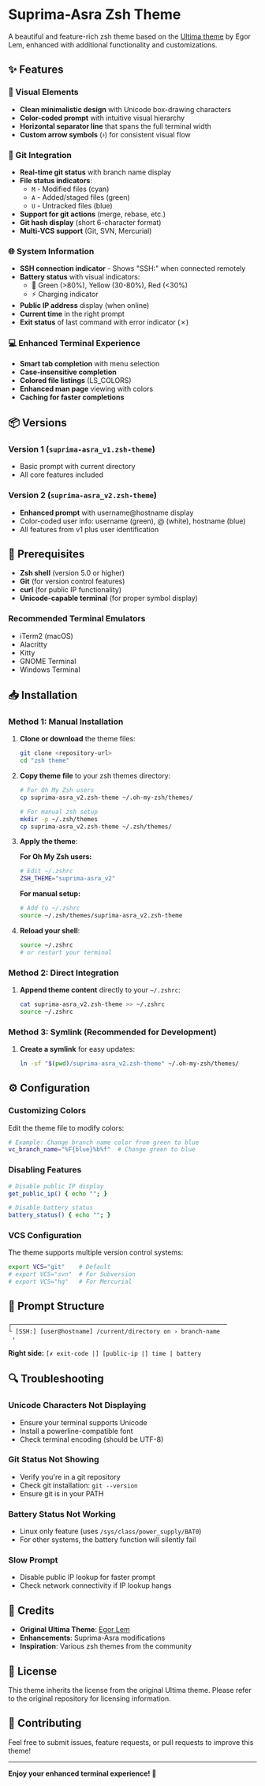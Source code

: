 # Suprima-Asra Zsh Theme

A beautiful and feature-rich zsh theme based on the [Ultima theme](https://github.com/egorlem/ultima.zsh-theme) by Egor Lem, enhanced with additional functionality and customizations.

## ✨ Features

### 🎨 Visual Elements

- **Clean minimalistic design** with Unicode box-drawing characters
- **Color-coded prompt** with intuitive visual hierarchy
- **Horizontal separator line** that spans the full terminal width
- **Custom arrow symbols** (›) for consistent visual flow

### 🔧 Git Integration

- **Real-time git status** with branch name display
- **File status indicators**:
  - `M` - Modified files (cyan)
  - `A` - Added/staged files (green)
  - `U` - Untracked files (blue)
- **Support for git actions** (merge, rebase, etc.)
- **Git hash display** (short 6-character format)
- **Multi-VCS support** (Git, SVN, Mercurial)

### 🌐 System Information

- **SSH connection indicator** - Shows "SSH:" when connected remotely
- **Battery status** with visual indicators:
  - 🔋 Green (>80%), Yellow (30-80%), Red (<30%)
  - ⚡ Charging indicator
- **Public IP address** display (when online)
- **Current time** in the right prompt
- **Exit status** of last command with error indicator (✗)

### 💻 Enhanced Terminal Experience

- **Smart tab completion** with menu selection
- **Case-insensitive completion**
- **Colored file listings** (LS_COLORS)
- **Enhanced man page** viewing with colors
- **Caching for faster completions**

## 📦 Versions

### Version 1 (`suprima-asra_v1.zsh-theme`)

- Basic prompt with current directory
- All core features included

### Version 2 (`suprima-asra_v2.zsh-theme`)

- **Enhanced prompt** with username@hostname display
- Color-coded user info: username (green), @ (white), hostname (blue)
- All features from v1 plus user identification

## 🔧 Prerequisites

- **Zsh shell** (version 5.0 or higher)
- **Git** (for version control features)
- **curl** (for public IP functionality)
- **Unicode-capable terminal** (for proper symbol display)

### Recommended Terminal Emulators

- iTerm2 (macOS)
- Alacritty
- Kitty
- GNOME Terminal
- Windows Terminal

## 📥 Installation

### Method 1: Manual Installation

1. **Clone or download** the theme files:

   ```bash
   git clone <repository-url>
   cd "zsh theme"
   ```

2. **Copy theme file** to your zsh themes directory:

   ```bash
   # For Oh My Zsh users
   cp suprima-asra_v2.zsh-theme ~/.oh-my-zsh/themes/

   # For manual zsh setup
   mkdir -p ~/.zsh/themes
   cp suprima-asra_v2.zsh-theme ~/.zsh/themes/
   ```

3. **Apply the theme**:

   **For Oh My Zsh users:**

   ```bash
   # Edit ~/.zshrc
   ZSH_THEME="suprima-asra_v2"
   ```

   **For manual setup:**

   ```bash
   # Add to ~/.zshrc
   source ~/.zsh/themes/suprima-asra_v2.zsh-theme
   ```

4. **Reload your shell**:

   ```bash
   source ~/.zshrc
   # or restart your terminal
   ```

### Method 2: Direct Integration

1. **Append theme content** directly to your `~/.zshrc`:

   ```bash
   cat suprima-asra_v2.zsh-theme >> ~/.zshrc
   source ~/.zshrc
   ```

### Method 3: Symlink (Recommended for Development)

1. **Create a symlink** for easy updates:

   ```bash
   ln -sf "$(pwd)/suprima-asra_v2.zsh-theme" ~/.oh-my-zsh/themes/
   ```

## ⚙️ Configuration

### Customizing Colors

Edit the theme file to modify colors:

```bash
# Example: Change branch name color from green to blue
vc_branch_name="%F{blue}%b%f"  # Change green to blue
```

### Disabling Features

```bash
# Disable public IP display
get_public_ip() { echo ""; }

# Disable battery status
battery_status() { echo ""; }
```

### VCS Configuration

The theme supports multiple version control systems:

```bash
export VCS="git"    # Default
# export VCS="svn"  # For Subversion
# export VCS="hg"   # For Mercurial
```

## 🎯 Prompt Structure

```
┌─────────────────────────────────────────────────────────────
└ [SSH:] [user@hostname] /current/directory on › branch-name
 › 
```

**Right side:** `[✗ exit-code |] [public-ip |] time | battery`

## 🔍 Troubleshooting

### Unicode Characters Not Displaying

- Ensure your terminal supports Unicode
- Install a powerline-compatible font
- Check terminal encoding (should be UTF-8)

### Git Status Not Showing

- Verify you're in a git repository
- Check git installation: `git --version`
- Ensure git is in your PATH

### Battery Status Not Working

- Linux only feature (uses `/sys/class/power_supply/BAT0`)
- For other systems, the battery function will silently fail

### Slow Prompt

- Disable public IP lookup for faster prompt
- Check network connectivity if IP lookup hangs

## 🙏 Credits

- **Original Ultima Theme**: [Egor Lem](https://github.com/egorlem/ultima.zsh-theme)
- **Enhancements**: Suprima-Asra modifications
- **Inspiration**: Various zsh themes from the community

## 📄 License

This theme inherits the license from the original Ultima theme. Please refer to the original repository for licensing information.

## 🤝 Contributing

Feel free to submit issues, feature requests, or pull requests to improve this theme!

---

**Enjoy your enhanced terminal experience! 🚀**

